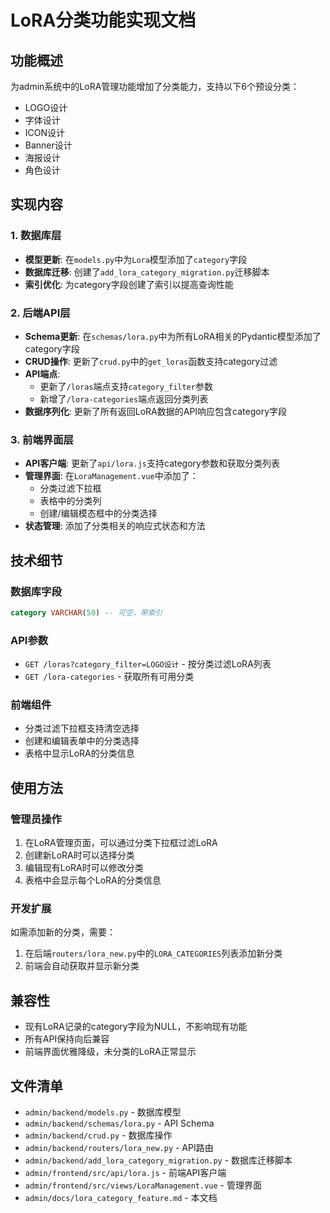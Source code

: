 # LoRA分类功能实现文档

## 功能概述

为admin系统中的LoRA管理功能增加了分类能力，支持以下6个预设分类：
- LOGO设计
- 字体设计
- ICON设计
- Banner设计
- 海报设计
- 角色设计

## 实现内容

### 1. 数据库层
- **模型更新**: 在`models.py`中为`Lora`模型添加了`category`字段
- **数据库迁移**: 创建了`add_lora_category_migration.py`迁移脚本
- **索引优化**: 为category字段创建了索引以提高查询性能

### 2. 后端API层
- **Schema更新**: 在`schemas/lora.py`中为所有LoRA相关的Pydantic模型添加了category字段
- **CRUD操作**: 更新了`crud.py`中的`get_loras`函数支持category过滤
- **API端点**: 
  - 更新了`/loras`端点支持`category_filter`参数
  - 新增了`/lora-categories`端点返回分类列表
- **数据序列化**: 更新了所有返回LoRA数据的API响应包含category字段

### 3. 前端界面层
- **API客户端**: 更新了`api/lora.js`支持category参数和获取分类列表
- **管理界面**: 在`LoraManagement.vue`中添加了：
  - 分类过滤下拉框
  - 表格中的分类列
  - 创建/编辑模态框中的分类选择
- **状态管理**: 添加了分类相关的响应式状态和方法

## 技术细节

### 数据库字段
```sql
category VARCHAR(50) -- 可空，带索引
```

### API参数
- `GET /loras?category_filter=LOGO设计` - 按分类过滤LoRA列表
- `GET /lora-categories` - 获取所有可用分类

### 前端组件
- 分类过滤下拉框支持清空选择
- 创建和编辑表单中的分类选择
- 表格中显示LoRA的分类信息

## 使用方法

### 管理员操作
1. 在LoRA管理页面，可以通过分类下拉框过滤LoRA
2. 创建新LoRA时可以选择分类
3. 编辑现有LoRA时可以修改分类
4. 表格中会显示每个LoRA的分类信息

### 开发扩展
如需添加新的分类，需要：
1. 在后端`routers/lora_new.py`中的`LORA_CATEGORIES`列表添加新分类
2. 前端会自动获取并显示新分类

## 兼容性
- 现有LoRA记录的category字段为NULL，不影响现有功能
- 所有API保持向后兼容
- 前端界面优雅降级，未分类的LoRA正常显示

## 文件清单
- `admin/backend/models.py` - 数据库模型
- `admin/backend/schemas/lora.py` - API Schema
- `admin/backend/crud.py` - 数据库操作
- `admin/backend/routers/lora_new.py` - API路由
- `admin/backend/add_lora_category_migration.py` - 数据库迁移脚本
- `admin/frontend/src/api/lora.js` - 前端API客户端
- `admin/frontend/src/views/LoraManagement.vue` - 管理界面
- `admin/docs/lora_category_feature.md` - 本文档
